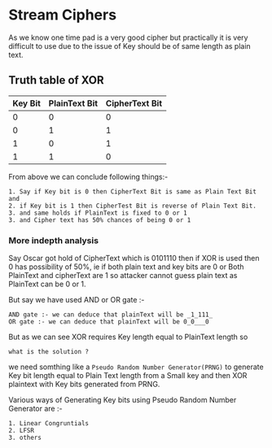 # Stream Ciphers #

As we know one time pad is a very good cipher but practically it is very difficult to use due to the issue of Key should be of same length as plain text.

## Truth table of XOR ##

Key Bit|PlainText Bit|CipherText Bit
-------|--------------|---------------
0|0|0
0|1|1
1|0|1
1|1|0

From above we can conclude following things:-
``` 
1. Say if Key bit is 0 then CipherText Bit is same as Plain Text Bit and 
2. if Key bit is 1 then CipherTest Bit is reverse of Plain Text Bit.
3. and same holds if PlainText is fixed to 0 or 1
3. and Cipher text has 50% chances of being 0 or 1
```

### More indepth analysis ###
Say Oscar got hold of CipherText which is 0101110 then if XOR is used then 0 has possibility of 50%, ie if both plain text and key bits are 0
or Both PlainText and cipherText are 1 so attacker cannot guess plain text as PlainText can be 0 or 1.

But say we have used AND or OR gate :-
```
AND gate :- we can deduce that plainText will be _1_111_
OR gate :- we can deduce that plainText will be 0_0___0
```

But as we can see XOR requires Key length equal to PlainText length so 
``` 
what is the solution ? 
```
we need somthing like a ``` Pseudo Random Number Generator(PRNG) ``` to generate Key bit length equal to Plain Text length from a Small key and then 
XOR plaintext with Key bits generated from PRNG.

Various ways of Generating Key bits using Pseudo Random Number Generator are :-
``` 
1. Linear Congruntials 
2. LFSR
3. others
```
